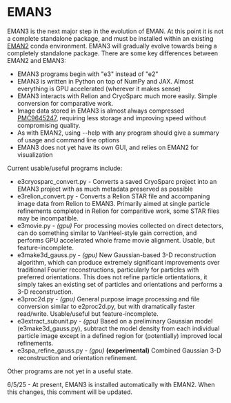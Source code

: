 # EMAN3
EMAN3 is the next major step in the evolution of EMAN. At this point it is not a complete standalone package, and must be installed within an existing [EMAN2](https://eman2.org/ "EMAN2") conda environment. 
EMAN3 will gradually evolve towards being a completely standalone package. There are some key differences between EMAN2 and EMAN3:

* EMAN3 programs begin with "e3" instead of "e2"
* EMAN3 is written in Python on top of NumPy and JAX. Almost everything is GPU accelerated (wherever it makes sense)
* EMAN3 interacts with Relion and CryoSparc much more easily. Simple conversion for comparative work.
* Image data stored in EMAN3 is almost always compressed [PMC9645247](https://pmc.ncbi.nlm.nih.gov/articles/PMC9645247/), requiring less storage and improving speed without compromising quality.
* As with EMAN2, using --help with any program should give a summary of usage and command line options
* EMAN3 does not yet have its own GUI, and relies on EMAN2 for visualization

Current usable/useful programs include:
* e3cryosparc_convert.py - Converts a saved CryoSparc project into an EMAN3 project with as much metadata preserved as possible
* e3relion_convert.py - Converts a Relion STAR file and accompaning image data from Relion to EMAN3. Primarily aimed at single particle refinements completed in Relion for comparitive work, some STAR files may be incompatible.
* e3movie.py - _(gpu)_ For processing movies collected on direct detectors, can do something similar to VanHeel-style gain correction, and performs GPU accelerated whole frame movie alignment. Usable, but feature-incomplete.
* e3make3d_gauss.py - _(gpu)_ New Gaussian-based 3-D reconstruction algorithm, which can produce extremely significant improvements over traditional Fourier reconstructions, particularly for particles with preferred orientations. This does not refine particle ortientations, it simply takes an existing set of particles and orientations and performs a 3-D reconstruction.
* e3proc2d.py - _(gpu)_ General purpose image processing and file conversion similar to e2proc2d.py, but with dramatically faster read/write. Usable/useful but feature-incomplete.
* e3extract_subunit.py - _(gpu)_ Based on a preliminary Gaussian model (e3make3d_gauss.py), subtract the model density from each individual particle image except in a defined region for (potentially) improved local refinements.
* e3spa_refine_gauss.py - _(gpu)_ **(experimental)** Combined Gaussian 3-D reconstruction and orientation refinement.

Other programs are not yet in a useful state.

6/5/25 - At present, EMAN3 is installed automatically with EMAN2. When this changes, this comment will be updated.
